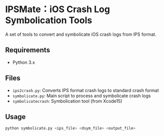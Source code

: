 # IPSMate：iOS Crash Log Symbolication Tools

A set of tools to convert and symbolicate iOS crash logs from IPS format.

## Requirements

- Python 3.x

## Files

- `ips2crash.py`: Converts IPS format crash logs to standard crash format
- `symbolicate.py`: Main script to process and symbolicate crash logs
- `symbolicatecrash`: Symbolication tool (from Xcode15)

## Usage

```bash
python symbolicate.py <ips_file> <dsym_file> <output_file>